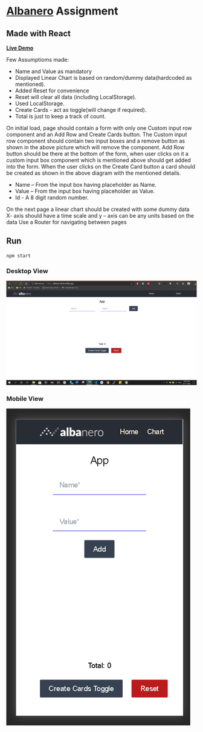 
# [Albanero](http://www.albanero.io) Assignment 

## Made with React 

<a href="https://albanerotask.netlify.app" target="_blank"><b>Live Demo</b></a>

Few Assumptioms made:
- Name and Value as mandatory
- Displayed Linear Chart is based on random/dummy data(hardcoded as mentioned).
- Added Reset for convenience
- Reset will clear all data (including LocalStorage).
- Used LocalStorage.
- Create Cards - act as toggle(will change if required).
- Total is just to keep a track of count.

On initial load, page should contain a form with only one Custom input row component and an
Add Row and Create Cards button.
The Custom input row component should contain two input boxes and a remove button as
shown in the above picture which will remove the component.
Add Row button should be there at the bottom of the form, when user clicks on it a custom input
box component which is mentioned above should get added into the form.
When the user clicks on the Create Card button a card should be created as shown in the above
diagram with the mentioned details.

- Name – From the input box having placeholder as Name.
- Value – From the input box having placeholder as Value.
- Id - A 8 digit random number.

On the next page a linear chart should be created with some dummy data
X- axis should have a time scale and y – axis can be any units based on the data
Use a Router for navigating between pages


## Run
```
npm start
```

### Desktop View
![Desktop View](https://github.com/csbotla/albanero-task/blob/main/images/Desktop.png)

### Mobile View
![Mobile View](https://github.com/csbotla/albanero-task/blob/main/images/Mobile.png)

